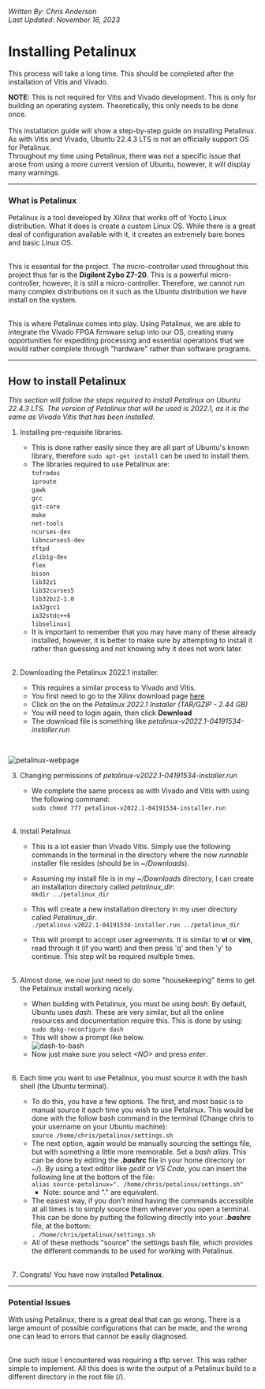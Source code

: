 *Written By: Chris Anderson* <br>
*Last Updated: November 16, 2023* <br>

# Installing Petalinux

This process will take a long time. This should be completed after the installation of Vitis and Vivado. <br>

**NOTE:** This is not required for Vitis and Vivado development. This is only for building an operating system. Theoretically, this only needs to be done once. 
<br>
<br>
This installation guide will show a step-by-step guide on installing Petalinux. As with Vitis and Vivado, Ubuntu 22.4.3 LTS is not an officially support OS for Petalinux. <br>
Throughout my time using Petalinux, there was not a specific issue that arose from using a more current version of Ubuntu, however, it will display many warnings. 

---

### What is Petalinux
Petalinux is a tool developed by Xilinx that works off of Yocto Linux distribution. What it does is create a custom Linux OS. While there is a great deal of configuration available with it, it creates an extremely bare bones and basic Linux OS. 
<br>
<br>

This is essential for the project. The micro-controller used throughout this project thus far is the **Digilent Zybo Z7-20**. This is a powerful micro-controller, however, it is still a micro-controller. Therefore, we cannot run many complex distributions on it such as the Ubuntu distribution we have install on the system. 
<br> 
<br>

This is where Petalinux comes into play. Using Petalinux, we are able to integrate the Vivado FPGA firmware setup into our OS, creating many opportunities for expediting processing and essential operations that we would rather complete through "hardware" rather than software programs.

---

## How to install Petalinux
*This section will follow the steps required to install Petalinux on Ubuntu 22.4.3 LTS. The version of Petalinux that will be used is 2022.1, as it is the same as Vivado Vitis that has been installed.*

1. Installing pre-requisite libraries.
    + This is done rather easily since they are all part of Ubuntu's known library, therefore ```sudo apt-get install``` can be used to install them.
    + The libraries required to use Petalinux are: <br> 
```tofrodos```<br>
```iproute```<br>
```gawk```<br>
```gcc```<br>
```git-core```<br>
```make```<br>
```net-tools```<br>
```ncurses-dev```<br>
```libncurses5-dev```<br>
```tftpd```<br>
```zlib1g-dev```<br>
```flex```<br>
```bison```<br>
```lib32z1```<br>
```lib32curses5```<br>
```lib32bz2-1.0```<br>
```ia32gcc1```<br>
```ia32stdc++6```<br>
```libselinux1```<br>
    + It is important to remember that you may have many of these already installed, however, it is better to make sure by attempting to install it rather than guessing and not knowing why it does not work later.<br> <br>

2. Downloading the Petalinux 2022.1 installer.
    + This requires a similar process to Vivado and Vitis.
    + You first need to go to the Xilinx download page [here](https://www.xilinx.com/support/download/index.html/content/xilinx/en/downloadNav/embedded-design-tools/2022-1.html)
    + Click on the on the *Petalinux 2022.1 Installer (TAR/GZIP - 2.44 GB)*
    + You will need to login again, then click **Download**
    + The download file is something like *petalinux-v2022.1-04191534-installer.run*
<br> 

![petalinux-webpage](../img/Petalinux_installer_page.png)<br>

3. Changing permissions of *petalinux-v2022.1-04191534-installer.run*
    + We complete the same process as with Vivado and Vitis with using the following command: <br>
    ```sudo chmod 777 petalinux-v2022.1-04191534-installer.run```<br><br>
4. Install Petalinux
    + This is a lot easier than Vivado Vitis. Simply use the following commands in the terminal in the directory where the now *runnable* installer file resides (should be in *~/Downloads*). 
    + Assuming my install file is in my *~/Downloads* directory, I can create an installation directory called *petalinux_dir*: <br>
```mkdir ../petalinux_dir```<br>
    + This will create a new installation directory in my user directory called *Petalinux_dir*.<br>
```./petalinux-v2022.1-04191534-installer.run ../petalinux_dir```<br>

    + This will prompt to accept user agreements. It is similar to **vi** or **vim**, read through it (if you want) and then press 'q' and then 'y' to continue. This step will be required multiple times. <br> <br>
5. Almost done, we now just need to do some "housekeeping" items to get the Petalinux install working nicely.
    + When building with Petalinux, you must be using *bash*. By default, Ubuntu uses *dash*. These are very similar, but all the online resources and documentation require this. This is done by using: <br>
```sudo dpkg-reconfigure dash``` <br>
    + This will show a prompt like below.<br>
    ![dash-to-bash](../img/dash-to-bash.png) <br>
    + Now just make sure you select *\<NO\>* and press *enter*.<br><br>

6. Each time you want to use Petalinux, you must source it with the bash shell (the Ubuntu terminal). 
    + To do this, you have a few options. The first, and most basic is to manual source it each time you wish to use Petalinux. This would be done with the follow bash command in the terminal (Change chris to your username on your Ubuntu machine): <br>
```source /home/chris/petalinux/settings.sh``` <br>
    + The next option, again would be manually sourcing the settings file, but with something a little more memorable. Set a *bash alias*. This can be done by editing the ***.bashrc*** file in your home directory (or ~/). By using a text editor like *gedit* or *VS Code*, you can insert the following line at the bottom of the file: <br>
```alias source-petalinux=". /home/chris/petalinux/settings.sh"```<br>
        + Note: source and "." are equivalent.
    + The easiest way, if you don't mind having the commands accessible at all times is to simply source them whenever you open a terminal. This can be done by putting the following directly into your ***.bashrc*** file, at the bottom: <br>
```. /home/chris/petalinux/settings.sh```<br>
    + All of these methods "source" the settings bash file, which provides the different commands to be used for working with Petalinux. <br> <br>

7. Congrats! You have now installed **Petalinux**.

---

### Potential Issues
With using Petalinux, there is a great deal that can go wrong. There is a large amount of possible configurations that can be made, and the wrong one can lead to errors that cannot be easily diagnosed. 
<br>
<br>

One such issue I encountered was requiring a tftp server. This was rather simple to implement. All this does is write the output of a Petalinux build to a different directory in the root file (/).
    
